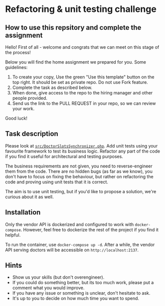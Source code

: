 # Refactoring & unit testing challenge

## How to use this repsitory and complete the assignment
Hello! First of all - welcome and congrats that we can meet on this stage of the process! 

Below you will find the home assignment we prepared for you. Some guidelines:
1. To create your copy, Use the green "Use this template" button on the top right. It should be set as private repo. Do not use Fork feature.
2. Complete the task as described below.
3. When done, give access to the repo to the hiring manager and other people provided.
4. Send us the link to the PULL REQUEST in your repo, so we can review your work. 

Good luck!


## Task description

Please look at [`src/DoctorSlotsSynchronizer.php`](src/DoctorSlotsSynchronizer.php). Add unit tests using your favourite framework to test its business logic. Refactor any part of the code if you find it useful for architectural and testing purposes.

The business requirements are not given, you need to reverse-engineer them from the code. There are no hidden bugs (as far as we know), you don't have to focus on fixing the behaviour, but rather on refactoring the code and proving using unit tests that it is correct.

The aim is to use unit testing, but if you'd like to propose a solution, we're curious about it as well.

## Installation
Only the vendor API is dockerized and configured to work with `docker-compose`. However, feel free to dockerize the rest of the project if you find it helpful.

To run the container, use `docker-compose up -d`.
After a while, the vendor API serving doctors will be accessible on `http://localhost:2137`.

## Hints

- Show us your skills (but don't overengineer).
- If you could do something better, but its too much work, please put a comment what you would improve.
- If you have any issue or something is unclear, don't hesitate to ask.
- It's up to you to decide on how much time you want to spend.
